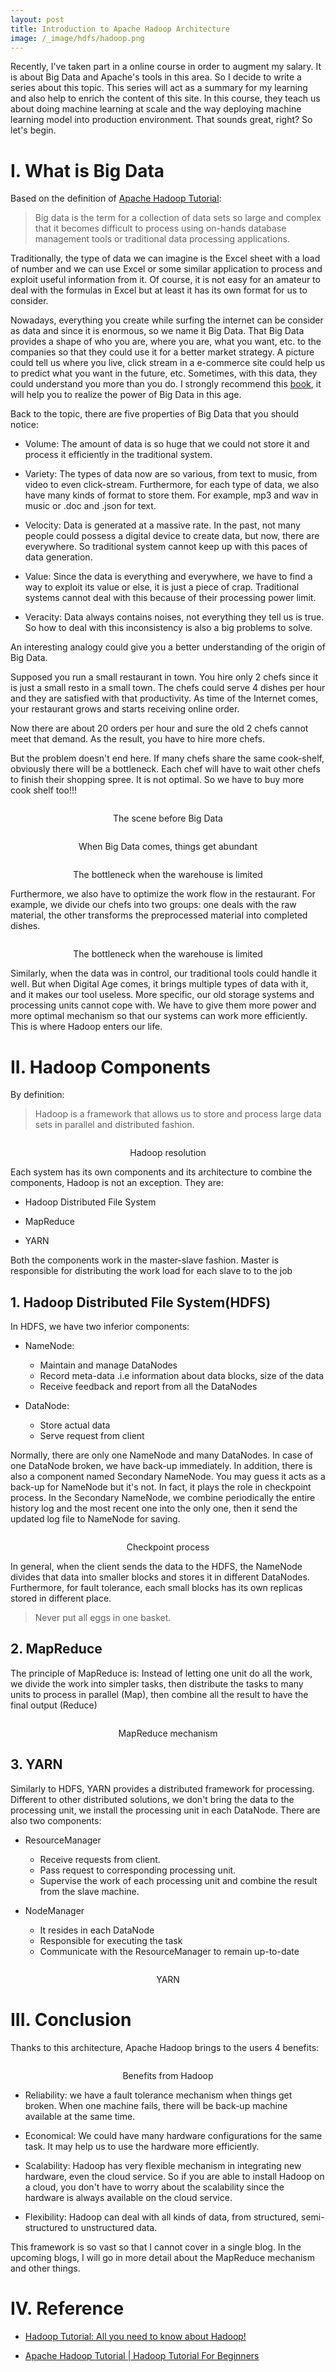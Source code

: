 ```yaml
---
layout: post
title: Introduction to Apache Hadoop Architecture
image: /_image/hdfs/hadoop.png
---
```


Recently, I've taken part in a online course in order to augment my salary. It is about Big Data and Apache's tools in this area. So I decide to write a series about this topic. This series will act as a summary for my learning and also help to enrich the content of this site. In this course, they teach us about doing machine learning at scale and the way deploying machine learning model into production environment. That sounds great, right? So let's begin.

# I. What is Big Data

Based on the definition of [Apache Hadoop Tutorial](https://www.youtube.com/watch?v=mafw2-CVYnA):

> Big data is the term for a collection of data sets so large and complex that it becomes difficult to process using on-hands database management tools or traditional data processing applications.

Traditionally, the type of data we can imagine is the Excel sheet with a load of number and we can use Excel or some similar application to process and exploit useful information from it. Of course, it is not easy for an amateur to deal with the formulas in Excel but at least it has its own format for us to consider.

Nowadays, everything you create while surfing the internet can be consider as data and since it is enormous, so we name it Big Data. That Big Data provides a shape of who you are, where you are, what you want, etc. to the companies so that they could use it for a better market strategy. A picture could tell us where you live, click stream in a e-commerce site could help us to predict what you want in the future, etc. Sometimes, with this data, they could understand you more than you do. I strongly recommend this [book](https://www.amazon.com/Everybody-Lies-Internet-About-Really/dp/0062390856), it will help you to realize the power of Big Data in this age.

Back to the topic, there are five properties of Big Data that you should notice:

- Volume: The amount of data is so huge that we could not store it and process it efficiently in the traditional system.

- Variety: The types of data now are so various, from text to music, from video to even click-stream. Furthermore, for each type of data, we also have many kinds of format to store them. For example, mp3 and wav in music or .doc and .json for text.

- Velocity: Data is generated at a massive rate. In the past, not many people could possess a digital device to create data, but now, there are everywhere. So traditional system cannot keep up with this paces of data generation.

- Value: Since the data is everything and everywhere, we have to find a way to exploit its value or else, it is just a piece of crap. Traditional systems cannot deal with this because of their processing power limit.

- Veracity: Data always contains noises, not everything they tell us is true. So how to deal with this inconsistency is also a big problems to solve.

An interesting analogy could give you a better understanding of the origin of Big Data.

Supposed you run a small restaurant in town. You hire only 2 chefs since it is just a small resto in a small town. The chefs could serve 4 dishes per hour and they are satisfied with that productivity. As time of the Internet comes, your restaurant grows and starts receiving online order.

Now there are about 20 orders per hour and sure the old 2 chefs cannot meet that demand. As the result, you have to hire more chefs.

But the problem doesn't end here. If many chefs share the same cook-shelf, obviously there will be a bottleneck. Each chef will have to wait other chefs to finish their shopping spree. It is not optimal. So we have to buy more cook shelf too!!!

<p align="center">
 <img src="/_image/hadoop-architecture/Traditional-Restaurant-Analogy-Hadoop-Tutorial-Edureka-768x353.png" alt="" align="middle">
 <div align="center"> The scene before Big Data</div>
</p>

<p align="center">
 <img src="/_image/hadoop-architecture/Traditional-Scenario-Failed-Hadoop-Tutorial-Edureka-768x350.png" alt="" align="middle">
 <div align="center"> When Big Data comes, things get abundant</div>
</p>

<p align="center">
 <img src="/_image/hadoop-architecture/Distributed-Chef-Hadoop-Tutorial-Edureka-768x371.png" alt="" align="middle">
 <div align="center"> The bottleneck when the warehouse is limited </div>
</p>

Furthermore, we also have to optimize the work flow in the restaurant. For example, we divide our chefs into two groups: one deals with the raw material, the other transforms the preprocessed material into completed dishes.

<p align="center">
 <img src="/_image/hadoop-architecture/Restaurant-Solution-Hadoop-Tutorial-Edureka-768x362.png" alt="" align="middle">
 <div align="center"> The bottleneck when the warehouse is limited </div>
</p>

Similarly, when the data was in control, our traditional tools could handle it well. But when Digital Age comes, it brings multiple types of data with it, and it makes our tool useless. More specific, our old storage systems and processing units cannot cope with. We have to give them more power and more optimal mechanism so that our systems can work more efficiently. This is where Hadoop enters our life.

# II. Hadoop Components

By definition:

> Hadoop is a framework that allows us to store and process large data sets in parallel and distributed fashion.

<p align="center">
 <img src="/_image/hadoop-architecture/Hadoop-as-a-Solution-What-is-Hadoop-Edureka.png" alt="" align="middle">
 <div align="center"> Hadoop resolution </div>
</p>

Each system has its own components and its architecture to combine the components, Hadoop is not an exception. They are:

- Hadoop Distributed File System

- MapReduce

- YARN

Both the components work in the master-slave fashion. Master is responsible for distributing the work load for each slave to to the job

## 1. Hadoop Distributed File System(HDFS)

In HDFS, we have two inferior components:

- NameNode:
  - Maintain and manage DataNodes
  - Record meta-data .i.e information about data blocks, size of the data
  - Receive feedback and report from all the DataNodes

- DataNode:
  - Store actual data
  - Serve request from client

Normally, there are only one NameNode and many DataNodes. In case of one DataNode broken, we have back-up immediately. In addition, there is also a component named Secondary NameNode. You may guess it acts as a back-up for NameNode but it's not. In fact, it plays the role in checkpoint process. In the Secondary NameNode, we combine periodically the entire history log and the most recent one into the only one, then it send the updated log file to NameNode for saving.

<p align="center">
 <img src="/_image/hadoop-architecture/checkpointing3.jpg" alt="" align="middle">
 <div align="center"> Checkpoint process </div>
</p>

In general, when the client sends the data to the HDFS, the NameNode divides that data into smaller blocks and stores it in different DataNodes. Furthermore, for fault tolerance, each small blocks has its own replicas stored in different place.

> Never put all eggs in one basket.

## 2. MapReduce

The principle of MapReduce is: Instead of letting one unit do all the work, we divide the work into simpler tasks, then distribute the tasks to many units to process in parallel (Map), then combine all the result to have the final output (Reduce)

<p align="center">
 <img src="/_image/hadoop-architecture/Apache-Hadoop-MapReduce-Architecture.png" alt="" align="middle">
 <div align="center"> MapReduce mechanism </div>
</p>

## 3. YARN

Similarly to HDFS, YARN provides a distributed framework for processing. Different to other distributed solutions, we don't bring the data to the processing unit, we install the processing unit in each DataNode. There are also two components:

- ResourceManager

  - Receive requests from client.
  - Pass request to corresponding processing unit.
  - Supervise the work of each processing unit and combine the result from the slave machine.

- NodeManager
  
  - It resides in each DataNode
  - Responsible for executing the task
  - Communicate with the ResourceManager to remain up-to-date

<p align="center">
 <img src="/_image/hadoop-architecture/YARN-Hadoop-Tutorial-Edureka-768x314.png" alt="" align="middle">
 <div align="center"> YARN </div>
</p>

# III. Conclusion

Thanks to this architecture, Apache Hadoop brings to the users 4 benefits:

<p align="center">
 <img src="/_image/hadoop-architecture/Hadoop-Features-Hadoop-Tutorial-Edureka.png" alt="" align="middle">
 <div align="center"> Benefits from Hadoop </div>
</p>

- Reliability: we have a fault tolerance mechanism when things get broken. When one machine fails, there will be back-up machine available at the same time.

- Economical: We could have many hardware configurations for the same task. It may help us to use the hardware more efficiently.

- Scalability: Hadoop has very flexible mechanism in integrating new hardware, even the cloud service. So if you are able to install Hadoop on a cloud, you don't have to worry about the scalability since the hardware is always available on the cloud service.

- Flexibility: Hadoop can deal with all kinds of data, from structured, semi-structured to unstructured data.

This framework is so vast so that I cannot cover in a single blog. In the upcoming blogs, I will go in more detail about the MapReduce mechanism and other things.

# IV. Reference

- [Hadoop Tutorial: All you need to know about Hadoop!](https://www.edureka.co/blog/hadoop-tutorial/)

- [Apache Hadoop Tutorial | Hadoop Tutorial For Beginners](https://www.youtube.com/watch?v=mafw2-CVYnA)